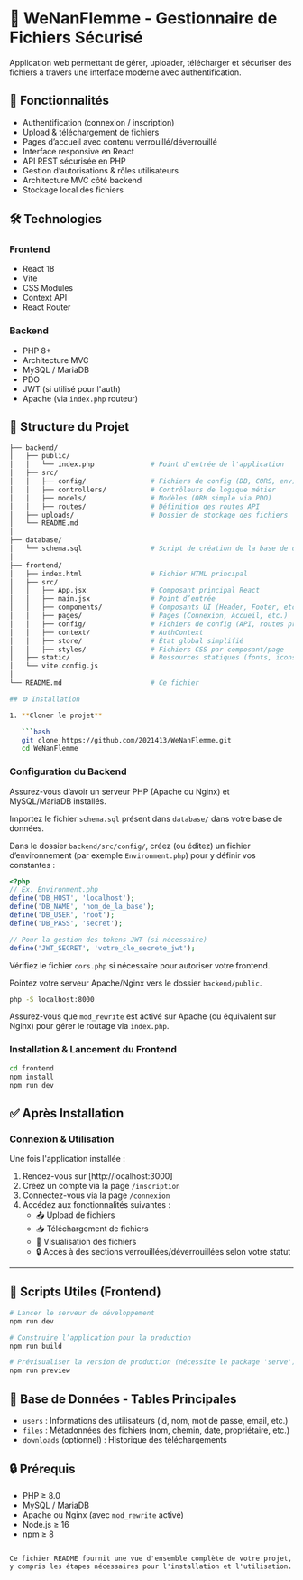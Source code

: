 # 🔐 WeNanFlemme - Gestionnaire de Fichiers Sécurisé

Application web permettant de gérer, uploader, télécharger et sécuriser des fichiers à travers une interface moderne avec authentification.

## 🚀 Fonctionnalités

- Authentification (connexion / inscription)
- Upload & téléchargement de fichiers
- Pages d’accueil avec contenu verrouillé/déverrouillé
- Interface responsive en React
- API REST sécurisée en PHP
- Gestion d’autorisations & rôles utilisateurs
- Architecture MVC côté backend
- Stockage local des fichiers

## 🛠 Technologies

### Frontend
- React 18
- Vite
- CSS Modules
- Context API
- React Router

### Backend
- PHP 8+
- Architecture MVC
- MySQL / MariaDB
- PDO
- JWT (si utilisé pour l'auth)
- Apache (via `index.php` routeur)

## 📁 Structure du Projet

```bash
├── backend/
│   ├── public/
│   │   └── index.php              # Point d'entrée de l'application
│   ├── src/
│   │   ├── config/                # Fichiers de config (DB, CORS, env)
│   │   ├── controllers/           # Contrôleurs de logique métier
│   │   ├── models/                # Modèles (ORM simple via PDO)
│   │   ├── routes/                # Définition des routes API
│   ├── uploads/                   # Dossier de stockage des fichiers
│   └── README.md
│
├── database/
│   └── schema.sql                 # Script de création de la base de données
│
├── frontend/
│   ├── index.html                 # Fichier HTML principal
│   ├── src/
│   │   ├── App.jsx                # Composant principal React
│   │   ├── main.jsx               # Point d’entrée
│   │   ├── components/            # Composants UI (Header, Footer, etc.)
│   │   ├── pages/                 # Pages (Connexion, Accueil, etc.)
│   │   ├── config/                # Fichiers de config (API, routes privées)
│   │   ├── context/               # AuthContext
│   │   ├── store/                 # État global simplifié
│   │   ├── styles/                # Fichiers CSS par composant/page
│   ├── static/                    # Ressources statiques (fonts, icons)
│   └── vite.config.js
│
└── README.md                      # Ce fichier

## ⚙️ Installation

1. **Cloner le projet**

   ```bash
   git clone https://github.com/2021413/WeNanFlemme.git
   cd WeNanFlemme
   ```

### Configuration du Backend

Assurez-vous d’avoir un serveur PHP (Apache ou Nginx) et MySQL/MariaDB installés.

Importez le fichier `schema.sql` présent dans `database/` dans votre base de données.

Dans le dossier `backend/src/config/`, créez (ou éditez) un fichier d’environnement (par exemple `Environment.php`) pour y définir vos constantes :

```php
<?php
// Ex. Environment.php
define('DB_HOST', 'localhost');
define('DB_NAME', 'nom_de_la_base');
define('DB_USER', 'root');
define('DB_PASS', 'secret');

// Pour la gestion des tokens JWT (si nécessaire)
define('JWT_SECRET', 'votre_cle_secrete_jwt');
```

Vérifiez le fichier `cors.php` si nécessaire pour autoriser votre frontend.

Pointez votre serveur Apache/Nginx vers le dossier `backend/public`.

```bash
php -S localhost:8000
```

Assurez-vous que `mod_rewrite` est activé sur Apache (ou équivalent sur Nginx) pour gérer le routage via `index.php`.

### Installation & Lancement du Frontend

```bash
cd frontend
npm install
npm run dev
```

## ✅ Après Installation

### Connexion & Utilisation

Une fois l'application installée :

1. Rendez-vous sur [http://localhost:3000]
2. Créez un compte via la page `/inscription`
3. Connectez-vous via la page `/connexion`
4. Accédez aux fonctionnalités suivantes :
   - 📤 Upload de fichiers
   - 📥 Téléchargement de fichiers
   - 📁 Visualisation des fichiers
   - 🔒 Accès à des sections verrouillées/déverrouillées selon votre statut

---

## 🧪 Scripts Utiles (Frontend)

```bash
# Lancer le serveur de développement
npm run dev

# Construire l’application pour la production
npm run build

# Prévisualiser la version de production (nécessite le package 'serve')
npm run preview
```

## 🧱 Base de Données - Tables Principales

- `users` : Informations des utilisateurs (id, nom, mot de passe, email, etc.)
- `files` : Métadonnées des fichiers (nom, chemin, date, propriétaire, etc.)
- `downloads` (optionnel) : Historique des téléchargements

## 🔒 Prérequis

- PHP ≥ 8.0
- MySQL / MariaDB
- Apache ou Nginx (avec `mod_rewrite` activé)
- Node.js ≥ 16
- npm ≥ 8
```

Ce fichier README fournit une vue d'ensemble complète de votre projet, y compris les étapes nécessaires pour l'installation et l'utilisation.